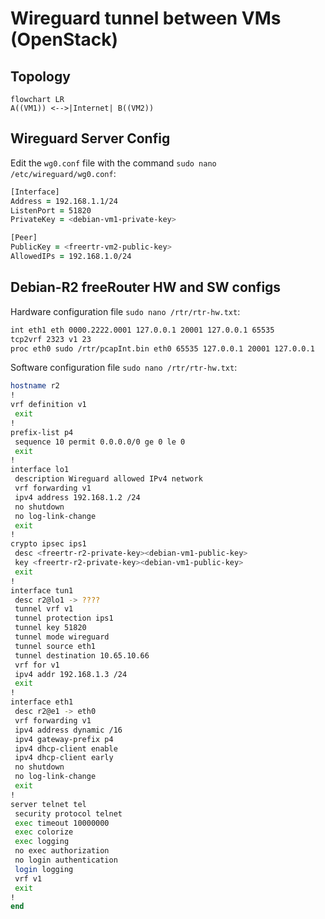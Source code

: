 # Wireguard tunnel between VMs (OpenStack)

## Topology
```mermaid
flowchart LR
A((VM1)) <-->|Internet| B((VM2))
```

## Wireguard Server Config
Edit the `wg0.conf` file with the command `sudo nano /etc/wireguard/wg0.conf`:
```zsh
[Interface]
Address = 192.168.1.1/24
ListenPort = 51820
PrivateKey = <debian-vm1-private-key>

[Peer]
PublicKey = <freertr-vm2-public-key>
AllowedIPs = 192.168.1.0/24
```

## Debian-R2 freeRouter HW and SW configs
Hardware configuration file `sudo nano /rtr/rtr-hw.txt`:
```zsh
int eth1 eth 0000.2222.0001 127.0.0.1 20001 127.0.0.1 65535
tcp2vrf 2323 v1 23
proc eth0 sudo /rtr/pcapInt.bin eth0 65535 127.0.0.1 20001 127.0.0.1
```
Software configuration file `sudo nano /rtr/rtr-hw.txt`:
```zsh
hostname r2
!
vrf definition v1
 exit
!
prefix-list p4
 sequence 10 permit 0.0.0.0/0 ge 0 le 0
 exit
!
interface lo1
 description Wireguard allowed IPv4 network
 vrf forwarding v1
 ipv4 address 192.168.1.2 /24
 no shutdown
 no log-link-change
 exit
!
crypto ipsec ips1
 desc <freertr-r2-private-key><debian-vm1-public-key>
 key <freertr-r2-private-key><debian-vm1-public-key>
 exit
!
interface tun1
 desc r2@lo1 -> ????
 tunnel vrf v1
 tunnel protection ips1
 tunnel key 51820
 tunnel mode wireguard
 tunnel source eth1
 tunnel destination 10.65.10.66
 vrf for v1
 ipv4 addr 192.168.1.3 /24
 exit
!
interface eth1
 desc r2@e1 -> eth0
 vrf forwarding v1
 ipv4 address dynamic /16
 ipv4 gateway-prefix p4
 ipv4 dhcp-client enable
 ipv4 dhcp-client early
 no shutdown
 no log-link-change
 exit
!
server telnet tel
 security protocol telnet
 exec timeout 10000000
 exec colorize
 exec logging
 no exec authorization
 no login authentication
 login logging
 vrf v1
 exit
!
end
```
